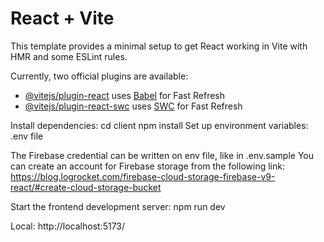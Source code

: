 # React + Vite

This template provides a minimal setup to get React working in Vite with HMR and some ESLint rules.

Currently, two official plugins are available:

- [@vitejs/plugin-react](https://github.com/vitejs/vite-plugin-react/blob/main/packages/plugin-react/README.md) uses [Babel](https://babeljs.io/) for Fast Refresh
- [@vitejs/plugin-react-swc](https://github.com/vitejs/vite-plugin-react-swc) uses [SWC](https://swc.rs/) for Fast Refresh


Install dependencies:
cd client
npm install
Set up environment variables: 
.env file

The Firebase credential can be written on env file, like in .env.sample
You can create an account for Firebase storage from the following link:
https://blog.logrocket.com/firebase-cloud-storage-firebase-v9-react/#create-cloud-storage-bucket


Start the frontend development server:
npm run dev

 Local:   http://localhost:5173/


